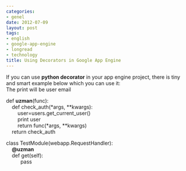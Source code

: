 ```yaml
---
categories:
- genel
date: 2012-07-09
layout: post
tags:
- english
- google-app-engine
- longread
- technology
title: Using Decorators in Google App Engine
---
```


If you can use **python decorator** in your app engine project, there is tiny and smart example below which you can use it:  
The print will be user email  
  

def **uzman**(func):  
    def check\_auth(\*args, \*\*kwargs):  
        user=users.get\_current\_user()  
        print user  
        return func(\*args, \*\*kwargs)  
    return check\_auth

  
class TestModule(webapp.RequestHandler):  
    **@uzman**  
    def get(self):   
          pass
